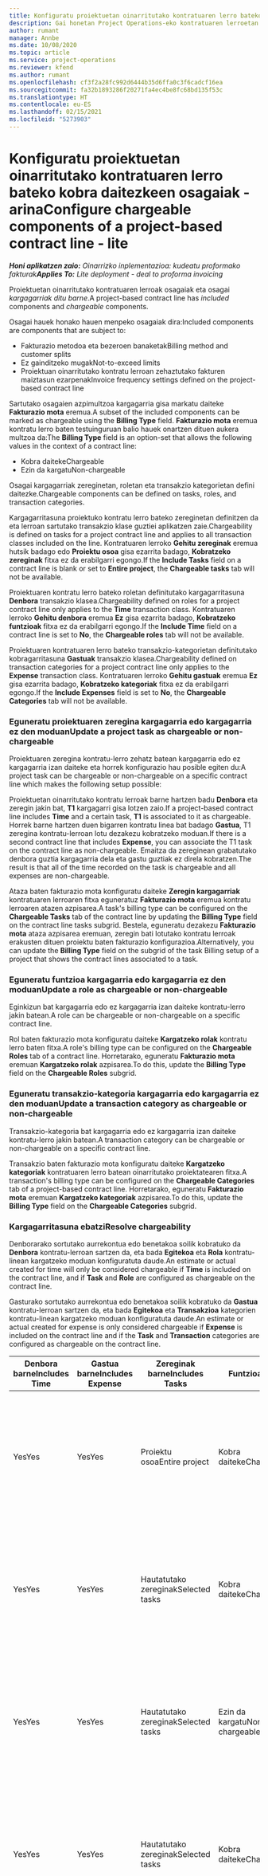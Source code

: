 ```yaml
---
title: Konfiguratu proiektuetan oinarritutako kontratuaren lerro bateko kobra daitezkeen osagaiak - arina
description: Gai honetan Project Operations-eko kontratuaren lerroetan osagai kargagarriak gehitzeko moduari buruzko informazioa eskaintzen du.
author: rumant
manager: Annbe
ms.date: 10/08/2020
ms.topic: article
ms.service: project-operations
ms.reviewer: kfend
ms.author: rumant
ms.openlocfilehash: cf3f2a28fc992d6444b35d6ffa0c3f6cadcf16ea
ms.sourcegitcommit: fa32b1893286f20271fa4ec4be8fc68bd135f53c
ms.translationtype: HT
ms.contentlocale: eu-ES
ms.lasthandoff: 02/15/2021
ms.locfileid: "5273903"
---
```

# <a name="configure-chargeable-components-of-a-project-based-contract-line---lite"></a><span data-ttu-id="9d850-103">Konfiguratu proiektuetan oinarritutako kontratuaren lerro bateko kobra daitezkeen osagaiak - arina</span><span class="sxs-lookup"><span data-stu-id="9d850-103">Configure chargeable components of a project-based contract line - lite</span></span>

<span data-ttu-id="9d850-104">_**Honi aplikatzen zaio:** Oinarrizko inplementazioa: kudeatu proformako fakturak_</span><span class="sxs-lookup"><span data-stu-id="9d850-104">_**Applies To:** Lite deployment - deal to proforma invoicing_</span></span>

<span data-ttu-id="9d850-105">Proiektuetan oinarritutako kontratuaren lerroak osagaiak eta osagai *kargagarriak* *ditu barne*.</span><span class="sxs-lookup"><span data-stu-id="9d850-105">A project-based contract line has *included* components and *chargeable* components.</span></span>

<span data-ttu-id="9d850-106">Osagai hauek honako hauen menpeko osagaiak dira:</span><span class="sxs-lookup"><span data-stu-id="9d850-106">Included components are components that are subject to:</span></span>

  - <span data-ttu-id="9d850-107">Fakturazio metodoa eta bezeroen banaketak</span><span class="sxs-lookup"><span data-stu-id="9d850-107">Billing method and customer splits</span></span>
  - <span data-ttu-id="9d850-108">Ez gainditzeko mugak</span><span class="sxs-lookup"><span data-stu-id="9d850-108">Not-to-exceed limits</span></span> 
  - <span data-ttu-id="9d850-109">Proiektuan oinarritutako kontratu lerroan zehaztutako fakturen maiztasun ezarpenak</span><span class="sxs-lookup"><span data-stu-id="9d850-109">Invoice frequency settings defined on the project-based contract line</span></span>

<span data-ttu-id="9d850-110">Sartutako osagaien azpimultzoa kargagarria gisa markatu daiteke **Fakturazio mota** eremua.</span><span class="sxs-lookup"><span data-stu-id="9d850-110">A subset of the included components can be marked as chargeable using the **Billing Type** field.</span></span> <span data-ttu-id="9d850-111">**Fakturazio mota** eremua kontratu lerro baten testuinguruan balio hauek onartzen dituen aukera multzoa da:</span><span class="sxs-lookup"><span data-stu-id="9d850-111">The **Billing Type** field is an option-set that allows the following values in the context of a contract line:</span></span>

  - <span data-ttu-id="9d850-112">Kobra daiteke</span><span class="sxs-lookup"><span data-stu-id="9d850-112">Chargeable</span></span>
  - <span data-ttu-id="9d850-113">Ezin da kargatu</span><span class="sxs-lookup"><span data-stu-id="9d850-113">Non-chargeable</span></span>

<span data-ttu-id="9d850-114">Osagai kargagarriak zereginetan, roletan eta transakzio kategorietan defini daitezke.</span><span class="sxs-lookup"><span data-stu-id="9d850-114">Chargeable components can be defined on tasks, roles, and transaction categories.</span></span>

<span data-ttu-id="9d850-115">Kargagarritasuna proiektuko kontratu lerro bateko zereginetan definitzen da eta lerroan sartutako transakzio klase guztiei aplikatzen zaie.</span><span class="sxs-lookup"><span data-stu-id="9d850-115">Chargeability is defined on tasks for a project contract line and applies to all transaction classes included on the line.</span></span> <span data-ttu-id="9d850-116">Kontratuaren lerroko **Gehitu zereginak** eremua hutsik badago edo **Proiektu osoa** gisa ezarrita badago, **Kobratzeko zereginak** fitxa ez da erabilgarri egongo.</span><span class="sxs-lookup"><span data-stu-id="9d850-116">If the **Include Tasks** field on a contract line is blank or set to **Entire project**, the **Chargeable tasks** tab will not be available.</span></span>

<span data-ttu-id="9d850-117">Proiektuaren kontratu lerro bateko roletan definitutako kargagarritasuna **Denbora** transakzio klasea.</span><span class="sxs-lookup"><span data-stu-id="9d850-117">Chargeability defined on roles for a project contract line only applies to the **Time** transaction class.</span></span> <span data-ttu-id="9d850-118">Kontratuaren lerroko **Gehitu denbora** eremua **Ez** gisa ezarrita badago, **Kobratzeko funtzioak** fitxa ez da erabilgarri egongo.</span><span class="sxs-lookup"><span data-stu-id="9d850-118">If the **Include Time** field on a contract line is set to **No**, the **Chargeable roles** tab will not be available.</span></span>

<span data-ttu-id="9d850-119">Proiektuaren kontratuaren lerro bateko transakzio-kategorietan definitutako kobragarritasuna **Gastuak** transakzio klasea.</span><span class="sxs-lookup"><span data-stu-id="9d850-119">Chargeability defined on transaction categories for a project contract line only applies to the **Expense** transaction class.</span></span> <span data-ttu-id="9d850-120">Kontratuaren lerroko **Gehitu gastuak** eremua **Ez** gisa ezarrita badago, **Kobratzeko kategoriak** fitxa ez da erabilgarri egongo.</span><span class="sxs-lookup"><span data-stu-id="9d850-120">If the **Include Expenses** field is set to **No**, the **Chargeable Categories** tab will not be available.</span></span>

### <a name="update-a-project-task-as-chargeable-or-non-chargeable"></a><span data-ttu-id="9d850-121">Eguneratu proiektuaren zeregina kargagarria edo kargagarria ez den moduan</span><span class="sxs-lookup"><span data-stu-id="9d850-121">Update a project task as chargeable or non-chargeable</span></span>

<span data-ttu-id="9d850-122">Proiektuaren zeregina kontratu-lerro zehatz batean kargagarria edo ez kargagarria izan daiteke eta horrek konfigurazio hau posible egiten du:</span><span class="sxs-lookup"><span data-stu-id="9d850-122">A project task can be chargeable or non-chargeable on a specific contract line which makes the following setup possible:</span></span>

<span data-ttu-id="9d850-123">Proiektuetan oinarritutako kontratu lerroak barne hartzen badu **Denbora** eta zeregin jakin bat, **T1** kargagarri gisa lotzen zaio.</span><span class="sxs-lookup"><span data-stu-id="9d850-123">If a project-based contract line includes **Time** and a certain task, **T1** is associated to it as chargeable.</span></span> <span data-ttu-id="9d850-124">Horrek barne hartzen duen bigarren kontratu linea bat badago **Gastua**, T1 zeregina kontratu-lerroan lotu dezakezu kobratzeko moduan.</span><span class="sxs-lookup"><span data-stu-id="9d850-124">If there is a second contract line that includes **Expense**, you can associate the T1 task on the contract line as non-chargeable.</span></span> <span data-ttu-id="9d850-125">Emaitza da zereginean grabatutako denbora guztia kargagarria dela eta gastu guztiak ez direla kobratzen.</span><span class="sxs-lookup"><span data-stu-id="9d850-125">The result is that all of the time recorded on the task is chargeable and all expenses are non-chargeable.</span></span>

<span data-ttu-id="9d850-126">Ataza baten fakturazio mota konfiguratu daiteke **Zeregin kargagarriak** kontratuaren lerroaren fitxa eguneratuz **Fakturazio mota** eremua kontratu lerroaren atazen azpisarea.</span><span class="sxs-lookup"><span data-stu-id="9d850-126">A task's billing type can be configured on the **Chargeable Tasks** tab of the contract line by updating the **Billing Type** field on the contract line tasks subgrid.</span></span> <span data-ttu-id="9d850-127">Bestela, eguneratu dezakezu **Fakturazio mota** ataza azpisarea eremuan, zeregin bati lotutako kontratu lerroak erakusten dituen proiektu baten fakturazio konfigurazioa.</span><span class="sxs-lookup"><span data-stu-id="9d850-127">Alternatively, you can update the **Billing Type** field on the subgrid of the task Billing setup of a project that shows the contract lines associated to a task.</span></span>

### <a name="update-a-role-as-chargeable-or-non-chargeable"></a><span data-ttu-id="9d850-128">Eguneratu funtzioa kargagarria edo kargagarria ez den moduan</span><span class="sxs-lookup"><span data-stu-id="9d850-128">Update a role as chargeable or non-chargeable</span></span>

<span data-ttu-id="9d850-129">Eginkizun bat kargagarria edo ez kargagarria izan daiteke kontratu-lerro jakin batean.</span><span class="sxs-lookup"><span data-stu-id="9d850-129">A role can be chargeable or non-chargeable on a specific contract line.</span></span>

<span data-ttu-id="9d850-130">Rol baten fakturazio mota konfiguratu daiteke **Kargatzeko rolak** kontratu lerro baten fitxa.</span><span class="sxs-lookup"><span data-stu-id="9d850-130">A role's billing type can be configured on the **Chargeable Roles** tab of a contract line.</span></span> <span data-ttu-id="9d850-131">Horretarako, eguneratu **Fakturazio mota** eremuan **Kargatzeko rolak** azpisarea.</span><span class="sxs-lookup"><span data-stu-id="9d850-131">To do this, update the **Billing Type** field on the **Chargeable Roles** subgrid.</span></span>

### <a name="update-a-transaction-category-as-chargeable-or-non-chargeable"></a><span data-ttu-id="9d850-132">Eguneratu transakzio-kategoria kargagarria edo kargagarria ez den moduan</span><span class="sxs-lookup"><span data-stu-id="9d850-132">Update a transaction category as chargeable or non-chargeable</span></span>

<span data-ttu-id="9d850-133">Transakzio-kategoria bat kargagarria edo ez kargagarria izan daiteke kontratu-lerro jakin batean.</span><span class="sxs-lookup"><span data-stu-id="9d850-133">A transaction category can be chargeable or non-chargeable on a specific contract line.</span></span>

<span data-ttu-id="9d850-134">Transakzio baten fakturazio mota konfiguratu daiteke **Kargatzeko kategoriak** kontratuaren lerro batean oinarritutako proiektatearen fitxa.</span><span class="sxs-lookup"><span data-stu-id="9d850-134">A transaction's billing type can be configured on the **Chargeable Categories** tab of a project-based contract line.</span></span> <span data-ttu-id="9d850-135">Horretarako, eguneratu **Fakturazio mota** eremuan **Kargatzeko kategoriak** azpisarea.</span><span class="sxs-lookup"><span data-stu-id="9d850-135">To do this, update the **Billing Type** field on the **Chargeable Categories** subgrid.</span></span>

### <a name="resolve-chargeability"></a><span data-ttu-id="9d850-136">Kargagarritasuna ebatzi</span><span class="sxs-lookup"><span data-stu-id="9d850-136">Resolve chargeability</span></span>

<span data-ttu-id="9d850-137">Denborarako sortutako aurrekontua edo benetakoa soilik kobratuko da **Denbora** kontratu-lerroan sartzen da, eta bada **Egitekoa** eta **Rola** kontratu-linean kargatzeko moduan konfiguratuta daude.</span><span class="sxs-lookup"><span data-stu-id="9d850-137">An estimate or actual created for time will only be considered chargeable if **Time** is included on the contract line, and if **Task** and **Role** are configured as chargeable on the contract line.</span></span>

<span data-ttu-id="9d850-138">Gasturako sortutako aurrekontua edo benetakoa soilik kobratuko da **Gastua** kontratu-lerroan sartzen da, eta bada **Egitekoa** eta **Transakzioa** kategorien kontratu-linean kargatzeko moduan konfiguratuta daude.</span><span class="sxs-lookup"><span data-stu-id="9d850-138">An estimate or actual created for expense is only considered chargeable if **Expense** is included on the contract line and if the **Task** and **Transaction** categories are configured as chargeable on the contract line.</span></span>


| <span data-ttu-id="9d850-139">Denbora barne</span><span class="sxs-lookup"><span data-stu-id="9d850-139">Includes Time</span></span> | <span data-ttu-id="9d850-140">Gastua barne</span><span class="sxs-lookup"><span data-stu-id="9d850-140">Includes Expense</span></span> | <span data-ttu-id="9d850-141">Zereginak barne</span><span class="sxs-lookup"><span data-stu-id="9d850-141">Includes Tasks</span></span> | <span data-ttu-id="9d850-142">Funtzioa</span><span class="sxs-lookup"><span data-stu-id="9d850-142">Role</span></span>           | <span data-ttu-id="9d850-143">Kategoria</span><span class="sxs-lookup"><span data-stu-id="9d850-143">Category</span></span>       | <span data-ttu-id="9d850-144">Ataza</span><span class="sxs-lookup"><span data-stu-id="9d850-144">Task</span></span>                                                                                                      |
|---------------|------------------|----------------|----------------|----------------|-----------------------------------------------------------------------------------------------------------|
| <span data-ttu-id="9d850-145">Yes</span><span class="sxs-lookup"><span data-stu-id="9d850-145">Yes</span></span>           | <span data-ttu-id="9d850-146">Yes</span><span class="sxs-lookup"><span data-stu-id="9d850-146">Yes</span></span>              | <span data-ttu-id="9d850-147">Proiektu osoa</span><span class="sxs-lookup"><span data-stu-id="9d850-147">Entire project</span></span> | <span data-ttu-id="9d850-148">Kobra daiteke</span><span class="sxs-lookup"><span data-stu-id="9d850-148">Chargeable</span></span>     | <span data-ttu-id="9d850-149">Kobra daiteke</span><span class="sxs-lookup"><span data-stu-id="9d850-149">Chargeable</span></span>     | <span data-ttu-id="9d850-150">Fakturazioa denbora errealean: **Kargagarria**</span><span class="sxs-lookup"><span data-stu-id="9d850-150">Billing on a Time actual: **Chargeable**</span></span> </br> <span data-ttu-id="9d850-151">Fakturazio mota benetako gastuan: **Kargagarria**</span><span class="sxs-lookup"><span data-stu-id="9d850-151">Billing type on Expense actual: **Chargeable**</span></span>           |
| <span data-ttu-id="9d850-152">Yes</span><span class="sxs-lookup"><span data-stu-id="9d850-152">Yes</span></span>           | <span data-ttu-id="9d850-153">Yes</span><span class="sxs-lookup"><span data-stu-id="9d850-153">Yes</span></span>              | <span data-ttu-id="9d850-154">Hautatutako zereginak</span><span class="sxs-lookup"><span data-stu-id="9d850-154">Selected tasks</span></span> | <span data-ttu-id="9d850-155">Kobra daiteke</span><span class="sxs-lookup"><span data-stu-id="9d850-155">Chargeable</span></span>     | <span data-ttu-id="9d850-156">Kobra daiteke</span><span class="sxs-lookup"><span data-stu-id="9d850-156">Chargeable</span></span>     | <span data-ttu-id="9d850-157">Fakturazioa denbora errealean: **Kargagarria**</span><span class="sxs-lookup"><span data-stu-id="9d850-157">Billing on a Time actual: **Chargeable**</span></span> </br> <span data-ttu-id="9d850-158">Fakturazio mota benetako gastuan: **Kargagarria**</span><span class="sxs-lookup"><span data-stu-id="9d850-158">Billing type on Expense actual: **Chargeable**</span></span>           |
| <span data-ttu-id="9d850-159">Yes</span><span class="sxs-lookup"><span data-stu-id="9d850-159">Yes</span></span>           | <span data-ttu-id="9d850-160">Yes</span><span class="sxs-lookup"><span data-stu-id="9d850-160">Yes</span></span>              | <span data-ttu-id="9d850-161">Hautatutako zereginak</span><span class="sxs-lookup"><span data-stu-id="9d850-161">Selected tasks</span></span> | <span data-ttu-id="9d850-162">Ezin da kargatu</span><span class="sxs-lookup"><span data-stu-id="9d850-162">Non-chargeable</span></span> | <span data-ttu-id="9d850-163">Kobra daiteke</span><span class="sxs-lookup"><span data-stu-id="9d850-163">Chargeable</span></span>     | <span data-ttu-id="9d850-164">Fakturazioa denbora errealean: **Ez-kargagarria**</span><span class="sxs-lookup"><span data-stu-id="9d850-164">Billing on a Time actual: **Non-chargeable**</span></span> </br> <span data-ttu-id="9d850-165">Fakturazio mota benetako gastuan: **Kargagarria**</span><span class="sxs-lookup"><span data-stu-id="9d850-165">Billing type on Expense actual: **Chargeable**</span></span>       |
| <span data-ttu-id="9d850-166">Yes</span><span class="sxs-lookup"><span data-stu-id="9d850-166">Yes</span></span>           | <span data-ttu-id="9d850-167">Yes</span><span class="sxs-lookup"><span data-stu-id="9d850-167">Yes</span></span>              | <span data-ttu-id="9d850-168">Hautatutako zereginak</span><span class="sxs-lookup"><span data-stu-id="9d850-168">Selected tasks</span></span> | <span data-ttu-id="9d850-169">Kobra daiteke</span><span class="sxs-lookup"><span data-stu-id="9d850-169">Chargeable</span></span>     | <span data-ttu-id="9d850-170">Kobra daiteke</span><span class="sxs-lookup"><span data-stu-id="9d850-170">Chargeable</span></span>     | <span data-ttu-id="9d850-171">Fakturazioa denbora errealean: **Ez-kargagarria**</span><span class="sxs-lookup"><span data-stu-id="9d850-171">Billing on a Time actual: **Non-chargeable**</span></span> </br> <span data-ttu-id="9d850-172">Fakturazio mota benetako gastuan: **Ez-kargagarria**</span><span class="sxs-lookup"><span data-stu-id="9d850-172">Billing type on Expense actual:   **Non-chargeable**</span></span> |
| <span data-ttu-id="9d850-173">Yes</span><span class="sxs-lookup"><span data-stu-id="9d850-173">Yes</span></span>           | <span data-ttu-id="9d850-174">Yes</span><span class="sxs-lookup"><span data-stu-id="9d850-174">Yes</span></span>              | <span data-ttu-id="9d850-175">Hautatutako zereginak</span><span class="sxs-lookup"><span data-stu-id="9d850-175">Selected tasks</span></span> | <span data-ttu-id="9d850-176">Ezin da kargatu</span><span class="sxs-lookup"><span data-stu-id="9d850-176">Non-chargeable</span></span> | <span data-ttu-id="9d850-177">Kobra daiteke</span><span class="sxs-lookup"><span data-stu-id="9d850-177">Chargeable</span></span>     | <span data-ttu-id="9d850-178">Fakturazioa denbora errealean: **Ez-kargagarria**</span><span class="sxs-lookup"><span data-stu-id="9d850-178">Billing on a Time actual: **Non-chargeable**</span></span> </br> <span data-ttu-id="9d850-179">Fakturazio mota benetako gastuan: **Ez-kargagarria**</span><span class="sxs-lookup"><span data-stu-id="9d850-179">Billing type on Expense actual:   **Non-chargeable**</span></span> |
| <span data-ttu-id="9d850-180">Yes</span><span class="sxs-lookup"><span data-stu-id="9d850-180">Yes</span></span>           | <span data-ttu-id="9d850-181">Yes</span><span class="sxs-lookup"><span data-stu-id="9d850-181">Yes</span></span>              | <span data-ttu-id="9d850-182">Hautatutako zereginak</span><span class="sxs-lookup"><span data-stu-id="9d850-182">Selected tasks</span></span> | <span data-ttu-id="9d850-183">Ezin da kargatu</span><span class="sxs-lookup"><span data-stu-id="9d850-183">Non-chargeable</span></span> | <span data-ttu-id="9d850-184">Ezin da kargatu</span><span class="sxs-lookup"><span data-stu-id="9d850-184">Non-chargeable</span></span> | <span data-ttu-id="9d850-185">Fakturazioa denbora errealean: **Ez-kargagarria**</span><span class="sxs-lookup"><span data-stu-id="9d850-185">Billing on a Time actual: **Non-chargeable**</span></span> </br> <span data-ttu-id="9d850-186">Fakturazio mota benetako gastuan: **Ez-kargagarria**</span><span class="sxs-lookup"><span data-stu-id="9d850-186">Billing type on Expense actual:   **Non-chargeable**</span></span> |
| <span data-ttu-id="9d850-187">+Ez</span><span class="sxs-lookup"><span data-stu-id="9d850-187">No</span></span>            | <span data-ttu-id="9d850-188">Yes</span><span class="sxs-lookup"><span data-stu-id="9d850-188">Yes</span></span>              | <span data-ttu-id="9d850-189">Proiektu osoa</span><span class="sxs-lookup"><span data-stu-id="9d850-189">Entire project</span></span> | <span data-ttu-id="9d850-190">Ezin da ezarri</span><span class="sxs-lookup"><span data-stu-id="9d850-190">Can't be set</span></span>   | <span data-ttu-id="9d850-191">Kobra daiteke</span><span class="sxs-lookup"><span data-stu-id="9d850-191">Chargeable</span></span>     | <span data-ttu-id="9d850-192">Fakturazioa denbora errealean: **Ez dago erabilgarri**</span><span class="sxs-lookup"><span data-stu-id="9d850-192">Billing on a Time actual: **Not available**</span></span></br><span data-ttu-id="9d850-193">Fakturazio mota benetako gastuan: **Kargagarria**</span><span class="sxs-lookup"><span data-stu-id="9d850-193">Billing type on Expense actual: **Chargeable**</span></span>          |
| <span data-ttu-id="9d850-194">+Ez</span><span class="sxs-lookup"><span data-stu-id="9d850-194">No</span></span>            | <span data-ttu-id="9d850-195">Yes</span><span class="sxs-lookup"><span data-stu-id="9d850-195">Yes</span></span>              | <span data-ttu-id="9d850-196">Proiektu osoa</span><span class="sxs-lookup"><span data-stu-id="9d850-196">Entire project</span></span> | <span data-ttu-id="9d850-197">Ezin da ezarri</span><span class="sxs-lookup"><span data-stu-id="9d850-197">Can't be set</span></span>   | <span data-ttu-id="9d850-198">Ezin da kargatu</span><span class="sxs-lookup"><span data-stu-id="9d850-198">Non-chargeable</span></span> | <span data-ttu-id="9d850-199">Fakturazioa denbora errealean: **Ez dago erabilgarri**</span><span class="sxs-lookup"><span data-stu-id="9d850-199">Billing on a Time actual: **Not available**</span></span></br> <span data-ttu-id="9d850-200">Fakturazio mota benetako gastuan: **Ez-kargagarria**</span><span class="sxs-lookup"><span data-stu-id="9d850-200">Billing type on Expense actual: **Non-chargeable**</span></span>     |
| <span data-ttu-id="9d850-201">Yes</span><span class="sxs-lookup"><span data-stu-id="9d850-201">Yes</span></span>           | <span data-ttu-id="9d850-202">+Ez</span><span class="sxs-lookup"><span data-stu-id="9d850-202">No</span></span>               | <span data-ttu-id="9d850-203">Proiektu osoa</span><span class="sxs-lookup"><span data-stu-id="9d850-203">Entire project</span></span> | <span data-ttu-id="9d850-204">Kobra daiteke</span><span class="sxs-lookup"><span data-stu-id="9d850-204">Chargeable</span></span>     | <span data-ttu-id="9d850-205">Ezin da ezarri</span><span class="sxs-lookup"><span data-stu-id="9d850-205">Can't be set</span></span>   | <span data-ttu-id="9d850-206">Fakturazioa denbora errealean: **Kargagarria**</span><span class="sxs-lookup"><span data-stu-id="9d850-206">Billing on a Time actual: **Chargeable**</span></span> </br> <span data-ttu-id="9d850-207">Fakturazio mota benetako gastuan: **Ez dago erabilgarri**</span><span class="sxs-lookup"><span data-stu-id="9d850-207">Billing type on Expense actual: **Not available**</span></span>        |
| <span data-ttu-id="9d850-208">Yes</span><span class="sxs-lookup"><span data-stu-id="9d850-208">Yes</span></span>           | <span data-ttu-id="9d850-209">+Ez</span><span class="sxs-lookup"><span data-stu-id="9d850-209">No</span></span>               | <span data-ttu-id="9d850-210">Proiektu osoa</span><span class="sxs-lookup"><span data-stu-id="9d850-210">Entire project</span></span> | <span data-ttu-id="9d850-211">Ezin da kargatu</span><span class="sxs-lookup"><span data-stu-id="9d850-211">Non-chargeable</span></span> | <span data-ttu-id="9d850-212">Ezin da ezarri</span><span class="sxs-lookup"><span data-stu-id="9d850-212">Can't be set</span></span>   | <span data-ttu-id="9d850-213">Fakturazioa denbora errealean: **Ez-kargagarria**</span><span class="sxs-lookup"><span data-stu-id="9d850-213">Billing on a Time actual: **Non-chargeable**</span></span> </br><span data-ttu-id="9d850-214">Fakturazio mota benetako gastuan: **Ez dago erabilgarri**</span><span class="sxs-lookup"><span data-stu-id="9d850-214">Billing type on Expense actual: **Not   available**</span></span>   |


[!INCLUDE[footer-include](../../includes/footer-banner.md)]